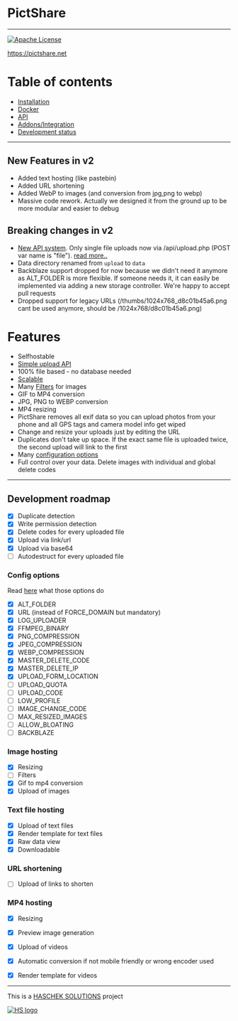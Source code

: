 # PictShare
---
[![Apache License](https://img.shields.io/badge/license-Apache-blue.svg?style=flat)](https://github.com/HaschekSolutions/pictshare/blob/master/LICENSE)

https://pictshare.net

Table of contents
=================
* [Installation](/rtfm/INSTALL.md)
* [Docker](/rtfm/DOCKER.md)
* [API](/rtfm/API.md)
* [Addons/Integration](/rtfm/INTEGRATIONS.md)
* [Development status](#development-status)

---

## New Features in v2

- Added text hosting (like pastebin)
- Added URL shortening
- Added WebP to images (and conversion from jpg,png to webp)
- Massive code rework. Actually we designed it from the ground up to be more modular and easier to debug

## Breaking changes in v2

- [New API system](/rtfm/API.md). Only single file uploads now via /api/upload.php (POST var name is "file"). [read more..](/rtfm/API.md)
- Data directory renamed from ```upload``` to ```data```
- Backblaze support dropped for now because we didn't need it anymore as ALT_FOLDER is more flexible. If someone needs it, it can easily be implemented via adding a new storage controller. We're happy to accept pull requests
- Dropped support for legacy URLs (/thumbs/1024x768_d8c01b45a6.png cant be used anymore, should be /1024x768/d8c01b45a6.png)

# Features

- Selfhostable
- [Simple upload API](/rtfm/API.md)
- 100% file based - no database needed
- [Scalable](/rtfm/SCALING.md)
- Many [Filters](/rtfm/IMAGEFILTERS.md) for images
- GIF to MP4 conversion
- JPG, PNG to WEBP conversion
- MP4 resizing
- PictShare removes all exif data so you can upload photos from your phone and all GPS tags and camera model info get wiped
- Change and resize your uploads just by editing the URL
- Duplicates don't take up space. If the exact same file is uploaded twice, the second upload will link to the first
- Many [configuration options](/rtfm/CONFIG.md)
- Full control over your data. Delete images with individual and global delete codes


---

## Development roadmap

- [x] Duplicate detection
- [x] Write permission detection
- [x] Delete codes for every uploaded file
- [x] Upload via link/url
- [x] Upload via base64
- [ ] Autodestruct for every uploaded file

### Config options

Read [here](/rtfm/CONFIG.md) what those options do

- [x] ALT_FOLDER
- [x] URL (instead of FORCE_DOMAIN but mandatory)
- [x] LOG_UPLOADER
- [x] FFMPEG_BINARY
- [x] PNG_COMPRESSION
- [x] JPEG_COMPRESSION
- [x] WEBP_COMPRESSION
- [x] MASTER_DELETE_CODE
- [x] MASTER_DELETE_IP
- [x] UPLOAD_FORM_LOCATION
- [ ] UPLOAD_QUOTA
- [ ] UPLOAD_CODE
- [ ] LOW_PROFILE
- [ ] IMAGE_CHANGE_CODE
- [ ] MAX_RESIZED_IMAGES
- [ ] ALLOW_BLOATING
- [ ] BACKBLAZE

### Image hosting
- [X] Resizing
- [ ] Filters
- [x] Gif to mp4 conversion
- [x] Upload of images

### Text file hosting
- [x] Upload of text files
- [x] Render template for text files
- [x] Raw data view
- [x] Downloadable

### URL shortening
- [ ] Upload of links to shorten

### MP4 hosting
- [x] Resizing
- [x] Preview image generation
- [x] Upload of videos
- [x] Automatic conversion if not mobile friendly or wrong encoder used
- [x] Render template for videos


---

This is a [HASCHEK SOLUTIONS](https://haschek.solutions) project

[![HS logo](https://pictshare.net/css/imgs/hs_logo.png)](https://haschek.solutions)